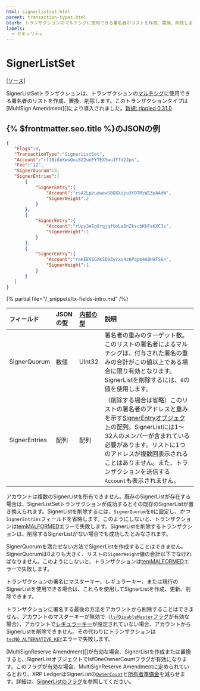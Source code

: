 ```yaml
---
html: signerlistset.html
parent: transaction-types.html
blurb: トランザクションのマルチシグに使用できる署名者のリストを作成、置換、削除します。
labels:
  - セキュリティ
---
```

# SignerListSet
[[ソース]](https://github.com/XRPLF/rippled/blob/ef511282709a6a0721b504c6b7703f9de3eecf38/src/ripple/app/tx/impl/SetSignerList.cpp "Source")

SignerListSetトランザクションは、トランザクションの[マルチシグ](../../../../concepts/accounts/multi-signing.md)に使用できる署名者のリストを作成、置換、削除します。このトランザクションタイプは[MultiSign Amendment][]により導入されました。[新規: rippled 0.31.0](https://github.com/XRPLF/rippled/releases/tag/0.31.0 "BADGE_BLUE")

## {% $frontmatter.seo.title %}のJSONの例

```json
{
   "Flags":0,
   "TransactionType":"SignerListSet",
   "Account":"rf1BiGeXwwQoi8Z2ueFYTEXSwuJYfV2Jpn",
   "Fee":"12",
   "SignerQuorum":3,
   "SignerEntries":[
       {
           "SignerEntry":{
               "Account":"rsA2LpzuawewSBQXkiju3YQTMzW13pAAdW",
               "SignerWeight":2
           }
       },
       {
           "SignerEntry":{
               "Account":"rUpy3eEg8rqjqfUoLeBnZkscbKbFsKXC3v",
               "SignerWeight":1
           }
       },
       {
           "SignerEntry":{
               "Account":"raKEEVSGnKSD9Zyvxu4z6Pqpm4ABH8FS6n",
               "SignerWeight":1
           }
       }
   ]
}
```

{% partial file="/_snippets/tx-fields-intro.md" /%}
<!--{# fix md highlighting_ #}-->

| フィールド         | JSONの型 | [内部の型](../../binary-format.md) | 説明                  |
|:--------------|:----------|:------------------|:-----------------------------|
| SignerQuorum  | 数値    | UInt32            | 署名者の重みのターゲット数。このリストの署名者によるマルチシグは、付与された署名の重みの合計がこの値以上である場合に限り有効となります。SignerListを削除するには、`0`の値を使用します。 |
| SignerEntries | 配列     | 配列             | （削除する場合は省略）このリストの署名者のアドレスと重みを示す[SignerEntryオブジェクト](../../ledger-data/ledger-entry-types/signerlist.md#signerentryオブジェクト)の配列。SignerListには1～32人のメンバーが含まれている必要があります。リストに1つのアドレスが複数回表示されることはありません。また、トランザクションを送信する`Account`も表示されません。 |

アカウントは複数のSignerListを所有できません。既存のSignerListが存在する場合は、SignerListSetトランザクションが成功するとその既存のSignerListが置き換えられます。SignerListを削除するには、`SignerQuorum`を`0`に設定し、_かつ_`SignerEntries`フィールドを省略します。このようにしないと、トランザクションは[temMALFORMED](../transaction-results/tem-codes.md)エラーで失敗します。SignerListを削除するトランザクションは、削除するSignerListがない場合でも成功したとみなされます。

SignerQuorumを満たせない方法でSignerListを作成することはできません。SignerQuorumは0よりも大きく、リストの`SignerWeight`値の合計以下でなければなりません。このようにしないと、トランザクションは[temMALFORMED](../transaction-results/tem-codes.md)エラーで失敗します。

トランザクションの署名にマスターキー、レギュラーキー、または現行のSignerListを使用できる場合は、これらを使用してSignerListを作成、更新、削除できます。

トランザクションに署名する最後の方法をアカウントから削除することはできません。アカウントのマスターキーが無効で（[`lsfDisableMaster`フラグ](../../ledger-data/ledger-entry-types/accountroot.md#accountrootのフラグ)が有効な場合）、アカウントで[レギュラーキー](../../../../concepts/accounts/cryptographic-keys.md)が設定されていない場合、アカウントからSignerListを削除できません。その代わりにトランザクションは[`tecNO_ALTERNATIVE_KEY`](../transaction-results/tec-codes.md)エラーで失敗します。

[MultiSignReserve Amendment][]が有効な場合、SignerListを作成または置換すると、SignerListオブジェクトでlsfOneOwnerCountフラグが有効になります。このフラグが有効な場合、MultiSignReserve Amendmentに定められているとおり、XRP LedgerはSignerListの[`OwnerCount`](../../ledger-data/ledger-entry-types/accountroot.md#accountrootフィールド)と[所有者準備金](../../../../concepts/accounts/reserves.md#所有者準備金)を減らせます。詳細は、[SignerListのフラグ](../../ledger-data/ledger-entry-types/signerlist.md#signerlistのフラグ)を参照してください。
